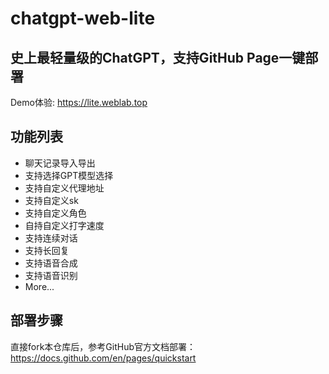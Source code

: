 # chatgpt-web-lite
## 史上最轻量级的ChatGPT，支持GitHub Page一键部署
Demo体验: https://lite.weblab.top

## 功能列表
+ 聊天记录导入导出
+ 支持选择GPT模型选择
+ 支持自定义代理地址
+ 支持自定义sk
+ 支持自定义角色
+ 自持自定义打字速度
+ 支持连续对话
+ 支持长回复
+ 支持语音合成
+ 支持语音识别
+ More...

## 部署步骤
直接fork本仓库后，参考GitHub官方文档部署：https://docs.github.com/en/pages/quickstart
